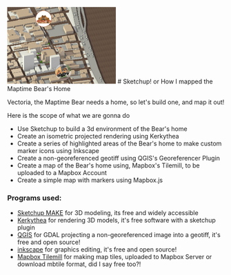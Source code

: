 <img src="https://raw.githubusercontent.com/cityhubla/SketchupToMapboxJS/master/images/cover.jpg" width="50%" />
# Sketchup! or How I mapped the Maptime Bear's Home

Vectoria, the Maptime Bear needs a home, so let's build one, and map it out!

Here is the scope of what we are gonna do

 * Use Sketchup to build a 3d environment of the Bear's home
 * Create an isometric projected rendering using Kerkythea
 * Create a series of highlighted areas of the Bear's home to make custom marker icons using Inkscape
 * Create a non-georeferenced geotiff using QGIS's Georeferencer Plugin
 * Create a map of the Bear's home using, Mapbox's Tilemill, to be uploaded to a Mapbox Account
 * Create a simple map with markers using Mapbox.js





### Programs used:

 * [Sketchup MAKE](https://www.sketchup.com) for 3D modeling, its free and widely accessible
 * [Kerkythea](http://www.kerkythea.net/cms/index.php/downloads/software) for rendering 3D models, it's free software with a sketchup plugin
 * [QGIS](https://www.qgis.org/) for GDAL projecting a non-georeferenced image into a geotiff, it's free and open source!
 * [inkscape](https://inkscape.org/) for graphics editing, it's free and open source!
 * [Mapbox Tilemill](https://www.mapbox.com/tilemill/) for making map tiles, uploaded to Mapbox Server or download mbtile format, did I say free too?!
